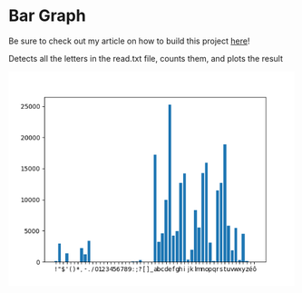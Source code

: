 # Bar Graph

Be sure to check out my article on how to build this project [here]()!

Detects all the letters in the read.txt file, counts them, and plots the result

<img src='/chars.png'>
